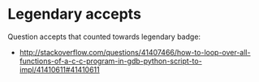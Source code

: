 # Legendary accepts

Question accepts that counted towards legendary badge:

- http://stackoverflow.com/questions/41407466/how-to-loop-over-all-functions-of-a-c-c-program-in-gdb-python-script-to-impl/41410611#41410611

